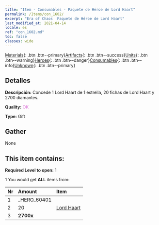 ```yaml
---
title: "Item - Consumables - Paquete de Héroe de Lord Haart"
permalink: /Items/con_1602/
excerpt: "Era of Chaos  Paquete de Héroe de Lord Haart"
last_modified_at: 2021-04-14
locale: es
ref: "con_1602.md"
toc: false
classes: wide
---
```

 [Materials](/es/Items/){: .btn .btn--primary}[Artifacts](/es/Items/Artifacts/){: .btn .btn--success}[Units](/es/Items/Units/){: .btn .btn--warning}[Heroes](/es/Items/Heroes/){: .btn .btn--danger}[Consumables](/es/Items/Consumables/){: .btn .btn--info}[Unknown](/es/Items/Unknown/){: .btn .btn--primary}

## Detalles
 **Descripción:** Concede 1 Lord Haart de 1 estrella, 20 fichas de Lord Haart y 2700 diamantes.

 **Quality:** <span style="color: #DA70D6">OK</span>

 **Type:** Gift

## Gather

  None

## This item contains:

 **Required Level to open:** 1

 1 You would get **ALL** items  from:

  | Nr | Amount |     Item    |
  |:---|:-------|:------------|
  | 1 | _HERO_60401 | 
  | 2 | 20 | [Lord Haart](/es/Items/her_370/) | 
  | 3 |  **2700x** | <i class="fas fa-gem"/> |  | 
